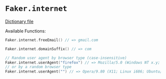 # `Faker.internet`

[Dictionary file](../src/main/resources/locales/en/internet.yml)

Available Functions:  
```kotlin
Faker.internet.freeEmail() // => gmail.com

Faker.internet.domainSuffix() // => com

// Random user agent by browser type (case-insensitive)
Faker.internet.userAgent("firefox") // => Mozilla/5.0 (Windows NT x.y; Win64; x64; rv:10.0) Gecko/20100101 Firefox/10.0
// or by a random browser type
Faker.internet.userAgent("") // => Opera/9.80 (X11; Linux i686; Ubuntu/14.10) Presto/2.12.388 Version/12.16
```
